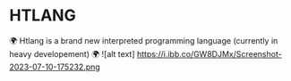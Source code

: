 # HTLANG 
🌍 Htlang is a brand new interpreted programming language (currently in heavy developement) 🌍
![alt text] https://i.ibb.co/GW8DJMx/Screenshot-2023-07-10-175232.png
